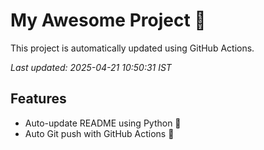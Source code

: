 # My Awesome Project 🚀

This project is automatically updated using GitHub Actions.

_Last updated: 2025-04-21 10:50:31 IST_

## Features
- Auto-update README using Python 🐍
- Auto Git push with GitHub Actions 🤖
